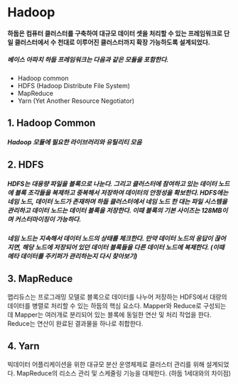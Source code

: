 # Hadoop
#### 하둡은 컴퓨터 클러스터를 구축하여 대규모 데이터 셋을 처리할 수 있는 프레임워크로 단일 클러스터에서 수 천대로 이루어진 클러스터까지 확장 가능하도록 설계되었다.
##### 베이스 아파치 하둡 프레임워크는 다음과 같은 모듈을 포함한다.
- Hadoop common
- HDFS (Hadoop Distribute File System)
- MapReduce
- Yarn (Yet Another Resource Negotiator)

## 1. Hadoop Common
##### Hadoop 모듈에 필요한 라이브러리와 유틸리티 모음

## 2. HDFS
##### HDFS는 대용량 파일을 블록으로 나눈다. 그리고 클러스터에 참여하고 있는 데이터 노드에 블록 조각들을 복제하고 중복해서 저장하여 데이터의 안정성을 확보한다. HDFS에는 네임 노드, 데이터 노드가 존재하며 하둡 클러스터에서 네임 노드 한 대는 파일 시스템을 관리하고 데이터 노드는 데이터 블록을 저장한다. 이때 블록의 기본 사이즈는 128MB이며 커스터마이징이 가능하다. 
##### 네임 노드는 지속해서 데이터 노드의 상태를 체크한다. 만약 데이터 노드의 응답이 끊어지면, 해당 노드에 저장되어 있던 데이터 블록들을 다른 데이터 노드에 복제한다. (이때 메타 데이터를 주키퍼가 관리하는지 다시 찾아보기)

## 3. MapReduce
맵리듀스는 프로그래밍 모델로 블록으로 데이터를 나누어 저장하는 HDFS에서 대량의 데이터를 병렬로 처리할 수 있는 하둡의 핵심 요소다. Mapper와 Reduce로 구성되는데 Mapper는 여러개로 분리되어 있는 블록에 동일한 연산 및 처리 작업을 한다. Reduce는 연산이 완료된 결과물을 하나로 취합한다. 

## 4. Yarn
빅데이터 어플리케이션을 위한 대규모 분산 운영체제로 클러스터 관리를 위해 설계되었다. MapReduce의 리소스 관리 및 스케줄링 기능을 대체한다. (하둡 1세대와의 차이점)
